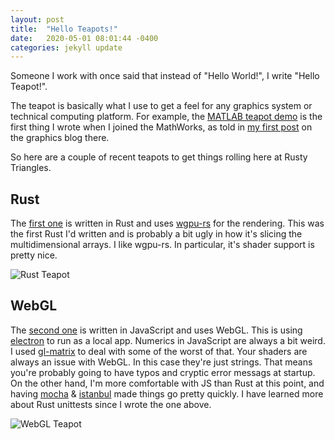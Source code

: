 ```yaml
---
layout: post
title:  "Hello Teapots!"
date:   2020-05-01 08:01:44 -0400
categories: jekyll update
---
```

Someone I work with once said that instead of "Hello World!", I write "Hello Teapot!".

The teapot is basically what I use to get a feel for any graphics system or technical computing 
platform. For example, the [MATLAB teapot demo](https://www.mathworks.com/help/matlab/visualize/displaying-complex-three-dimensional-objects.html) 
is the first thing I wrote when I joined the MathWorks, as told in [my first post](https://blogs.mathworks.com/graphics/2014/10/03/welcome/) on the graphics
blog there.

So here are a couple of recent teapots to get things rolling here at Rusty Triangles.

## Rust
The [first one](https://github.com/rustytriangles/rust-teapot) is written in Rust and uses [wgpu-rs](https://github.com/gfx-rs/wgpu-rs) for the rendering. 
This was the first Rust I'd written and is probably a bit ugly in how it's slicing the multidimensional arrays.
I like wgpu-rs. In particular, it's shader support is pretty nice.

![Rust Teapot]({{site.baseurl}}/images/rust_teapot_screenshot.png)

## WebGL
The [second one](https://github.com/rustytriangles/webgl-teapot) is written in JavaScript and uses WebGL.
This is using [electron](https://www.electronjs.org/) to run as a local app. Numerics in JavaScript are
always a bit weird. I used [gl-matrix](http://glmatrix.net/) to deal with some of the worst of that. Your 
shaders are always an issue with WebGL. In this case they're just strings. That means you're probably going 
to have typos and cryptic error messags at startup. On the other hand, I'm more comfortable with JS than
Rust at this point, and having [mocha](https://mochajs.org/) & [istanbul](https://istanbul.js.org/) 
made things go pretty quickly. I have learned more about Rust unittests since I wrote the one above.

![WebGL Teapot]({{site.baseurl}}/images/webgl_teapot_screenshot.png)

